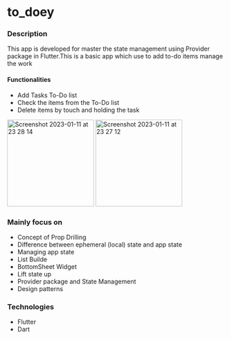 # to_doey

<h3>Description</h3>
This app is developed for master the state management using Provider package in Flutter.This is a basic app which use to add to-do items manage the work
<br>
<h4>Functionalities</h4>
<ul>
  <li>Add Tasks To-Do list</li>
  <li>Check the items from the To-Do list</li>

  <li>Delete items by touch and holding the task</li>
</ul>
<p>
<img width="200" alt="Screenshot 2023-01-11 at 23 28 14" src="https://user-images.githubusercontent.com/87405522/211883034-2b81314b-c927-4e0c-aaf9-4c5283fe47c0.png">

<img width="200" alt="Screenshot 2023-01-11 at 23 27 12" src="https://user-images.githubusercontent.com/87405522/211882634-07750bcc-e99e-444e-a821-b46493b80cba.png">
</p>



<h3>Mainly focus on</h3>
<ul>
  <li>Concept of Prop Drilling</li>
  <li>Difference between ephemeral (local) state and app state</li>
  <li>Managing app state</li>
  <li>List Builde</li>
  <li>BottomSheet Widget</li>
  <li>Lift state up</li>
  <li>Provider package and State Management</li>
  <li>Design patterns</li>
</ul>

<h3>Technologies</h3>
<ul>
<li>Flutter</li>
<li>Dart</li>
</ul>
